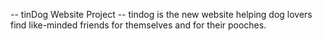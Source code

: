 -- tinDog Website Project
-- tindog is the new website helping dog lovers find like-minded friends for themselves and for their pooches.
